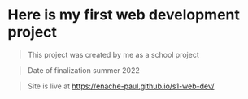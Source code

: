 # Here is my first web development project

> This project was created by me as a school project

> Date of finalization summer 2022

> Site is live at https://enache-paul.github.io/s1-web-dev/
